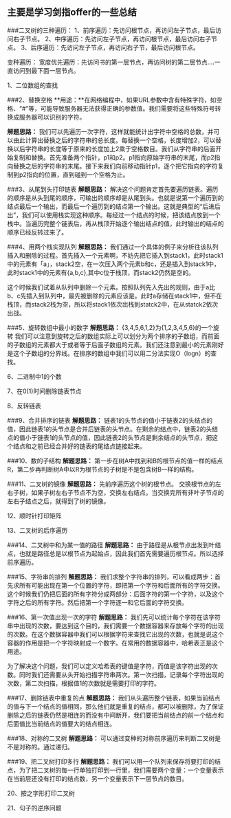 ## 主要是学习剑指offer的一些总结

###二叉树的三种遍历：
1、前序遍历：先访问根节点，再访问左子节点，最后访问右子节点。
2、中序遍历：先访问左子节点，再访问根节点，最后访问右子节点。
3、后序遍历：先访问左子节点，再访问右子节，最后访问根节点。

变种遍历：
宽度优先遍历：先访问书的第一层节点，再访问树的第二层节点....一直访问到最下面一层节点。

1、二位数组的查找



###2、替换空格
**用途：**在网络编程中，如果URL参数中含有特殊字符，如空格、“#”等，可能导致服务器无法获得正确的参数值。我们需要将这些特殊符号转换成服务器可以识别的字符。

**解题思路：**
我们可以先遍历一次字符，这样就能统计出字符中空格的总数，并可以由此计算出替换之后的字符串的总长度。每替换一个空格，长度增加2，可以替换以后字符串的长度等于原来的长度加上2乘于空格数目。我们从字符串的后面开始复制和替换。首先准备两个指针，p1和p2。p1指向原始字符串的末尾，而p2指向替换之后的字符串的末尾。接下来我们向前移动指针p1，逐个把它指向的字符复制到p2指向的位置，直到碰到一个空格为止。


###3、从尾到头打印链表
**解题思路：**
解决这个问题肯定首先要遍历链表。遍历的顺序是从头到尾的顺序，可输出的顺序却是从尾到头。也就是说第一个遍历到的结点最后一个输出，而最后一个遍历到的结点第一个输出。这就是典型的“后进后出”，我们可以使用栈实现这种顺序。每经过一个结点的时候，把该结点放到一个栈中。当遍历完整个链表后，再从栈顶开始逐个输出结点的值，此时输出的结点的顺序已经反转过来了。

###4、用两个栈实现队列
**解题思路：**
我们通过一个具体的例子来分析往该队列插入和删除的过程。首先插入一个元素啊，不妨先把它插入到stack1，此时stack1中的元素有「a」，stack2空，在一次压入两个元素b和c，还是插入到stack1中，此时stack1中的元素有{a,b,c},其中c位于栈顶，而stack2仍然是空的。

这个时候我们试着从队列中删除一个元素。按照队列先入先出的规则，由于a比b、c先插入到队列中，最先被删除的元素应该是。此时a存储在stack1中，但不在栈顶，而stack2栈为空，所以将stack1依次岀栈到statck2中，在从statck2依次出战。

###5、旋转数组中最小的数字
**解题思路：**
{3,4,5,6,1,2}为{1,2,3,4,5,6}的一个旋转
我们可以注意到旋转之后的数组实际上可以划分为两个排序的子数组，而前面的子数组的元素都大于或者等于后面子数组的元素。我们还注意到最小的元素刚好是这个子数组的分界线。在排序的数组中我们可以用二分法实现O（logn）的查找。

6、二进制中1的个数


7、在0(1)时间删除链表节点

8、反转链表

###9、合并排序的链表
**解题思路：**
链表1的头节点的值小于链表2的头结点的值，因此链表1的头节点是合并后链表的头节点。在剩余的结点中，链表2的头结点的值小于链表1的头节点的值，因此链表2的头节点是剩余结点的头节点，把这个结点和之前已经合并好的链表的尾结点链接起来。

###10、数的子结构
**解题思路：**
第一步在树A中找到和B的根节点的值一样的结点R，第二步再判断树A中以R为根节点的子树是不是包含树B一样的结构。


###11、二叉树的镜像
**解题思路：**
先前序遍历这个树的根节点。
交换根节点的左右子树，如果子树左右子节点不为空，交换左右结点。当交换完所有非叶子节点的左右子结点之后，就得到了树的镜像。

12、顺时针打印矩阵

13、二叉树的后序遍历

###14、二叉树中和为某一值的路径
**解题思路：**
由于路径是从根节点出发到叶结点，也就是路径总是以根节点为起始点，因此我们首先需要遍历根节点。所以选择前序遍历。


###15、字符串的排列
**解题思路：**
我们求整个字符串的排列，可以看成两步：首先求所有可能出现在第一个位置的字符，即把第一个字符和后面所有的字符交换。这个时候我们仍把后面的所有字符分成两部分：后面字符的第一个字符，以及这个字符之后的所有字符。然后把第一个字符逐一和它后面的字符交换。

###16、第一次值出现一次的字符
**解题思路：**
我们先可以统计每个字符在该字符串中出现的次数，要达到这个目的，我们需要一个数据容器来存放每个字符的出现的次数。在这个数据容器中我们可以根据字符来查找它出现的次数，也就是说这个容器的作用是把一个字符映射成一个数字。在常用的数据容器中，哈希表正是这个用途。

为了解决这个问题，我们可以定义哈希表的键值是字符，而值是该字符出现的次数。同时我们还需要从头开始扫描字符串两次。第一次扫描，记录每个字符出现的次数，第二次扫描，根据值1的次数就是需要打印的字符。




###17、删除链表中重复的点
**解题思路：**
我们从头遍历整个链表，如果当前结点的值与下一个结点的值相同，那么他们就是重复的结点，都可以被删除，为了保证删除之后的链表仍然是相连的而没有中间断开，我们要把当前结点的前一个结点和后面值比当前结点的值要大的结点相连。


###18、对称的二叉树
**解题思路：**
可以通过变种的对称前序遍历来判断二叉树是不是对称的。通过递归。

###19、把二叉树打印多行
**解题思路：**
我们可以用一个队列来保存将要打印的结点，为了把二叉树的每一行单独打印到一行里，我们需要两个变量：一个变量表示在当前层还没有打印的结点数，另一个变量表示下一层节点的数目。

20、按之字形打印二叉树

21、句子的逆序问题


